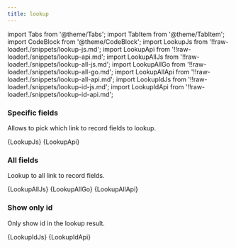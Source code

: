 ```yaml
---
title: lookup
---
```


import Tabs from '@theme/Tabs';
import TabItem from '@theme/TabItem';
import CodeBlock from '@theme/CodeBlock';
import LookupJs from '!!raw-loader!./snippets/lookup-js.md';
import LookupApi from '!!raw-loader!./snippets/lookup-api.md';
import LookupAllJs from '!!raw-loader!./snippets/lookup-all-js.md';
import LookupAllGo from '!!raw-loader!./snippets/lookup-all-go.md';
import LookupAllApi from '!!raw-loader!./snippets/lookup-all-api.md';
import LookupIdJs from '!!raw-loader!./snippets/lookup-id-js.md';
import LookupIdApi from '!!raw-loader!./snippets/lookup-id-api.md';

### Specific fields

Allows to pick which link to record fields to lookup.

<Tabs>
  <TabItem value="javascript" label="Javascript" default>
    <CodeBlock className="language-jsx">
      {LookupJs}
    </CodeBlock>
  </TabItem>  
  <TabItem value="API" label="API">
    <CodeBlock className="language-jsx" title="[GET]">
      {LookupApi}
    </CodeBlock>
  </TabItem>
</Tabs>

### All fields

Lookup to all link to record fields.

<Tabs>
  <TabItem value="javascript" label="Javascript" default>
    <CodeBlock className="language-jsx">
      {LookupAllJs}
    </CodeBlock>
  </TabItem>
  <TabItem value="go" label="Go" default>
    <CodeBlock className="language-jsx">
      {LookupAllGo}
    </CodeBlock>
  </TabItem>
  <TabItem value="API" label="API">
    <CodeBlock className="language-jsx" title="[GET]">
      {LookupAllApi}
    </CodeBlock>
  </TabItem>
</Tabs>

### Show only id

Only show id in the lookup result.

<Tabs>
  <TabItem value="javascript" label="Javascript" default>
    <CodeBlock className="language-jsx">
      {LookupIdJs}
    </CodeBlock>
  </TabItem>
  <TabItem value="API" label="API">
    <CodeBlock className="language-jsx" title="[GET]">
      {LookupIdApi}
    </CodeBlock>
  </TabItem>
</Tabs>
